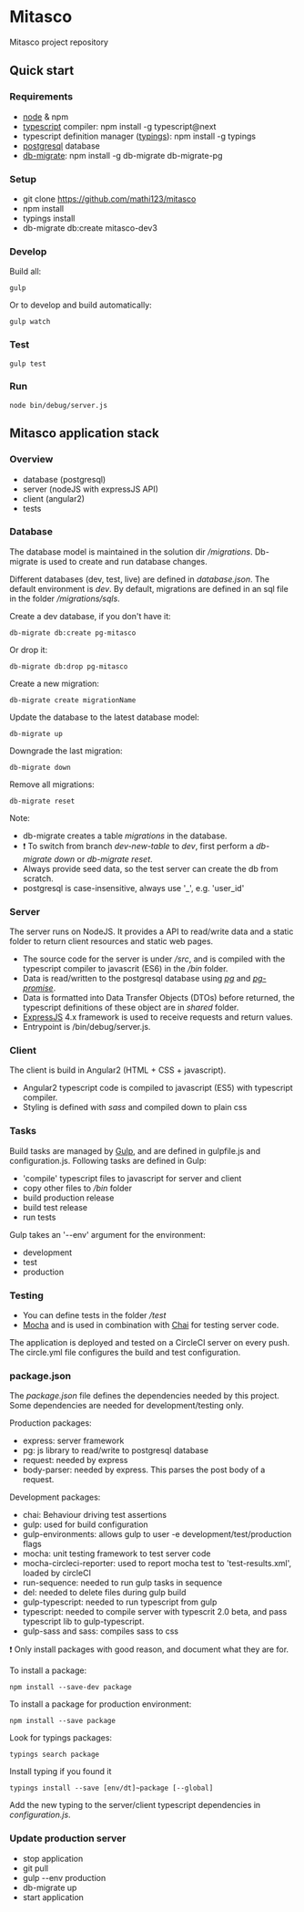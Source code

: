 # Mitasco

Mitasco project repository

## Quick start
### Requirements
- [node](https://nodejs.org/en/) & npm
- [typescript](http://www.typescriptlang.org/) compiler: npm install -g typescript@next
- typescript definition manager ([typings](https://github.com/typings/typings)): npm install -g typings
- [postgresql](https://www.postgresql.org/) database
- [db-migrate](https://db-migrate.readthedocs.io/en/latest/): npm install -g db-migrate db-migrate-pg

### Setup
- git clone https://github.com/mathi123/mitasco
- npm install
- typings install
- db-migrate db:create mitasco-dev3

### Develop
Build all:

    gulp

Or to develop and build automatically: 

    gulp watch

### Test

    gulp test

### Run

    node bin/debug/server.js

## Mitasco application stack
### Overview
- database (postgresql)
- server (nodeJS with expressJS API)
- client (angular2)
- tests

### Database
The database model is maintained in the solution dir */migrations*. Db-migrate is used to create and run database changes.

Different databases (dev, test, live) are defined in *database.json*. The default environment is *dev*.
By default, migrations are defined in an sql file in the folder */migrations/sqls*.

Create a dev database, if you don't have it:

    db-migrate db:create pg-mitasco

Or drop it:

    db-migrate db:drop pg-mitasco

Create a new migration:

    db-migrate create migrationName

Update the database to the latest database model:

    db-migrate up
    
 Downgrade the last migration:
 
    db-migrate down
 
Remove all migrations:

    db-migrate reset

Note:
- db-migrate creates a table *migrations* in the database.
- :exclamation: To switch from branch *dev-new-table* to *dev*, first perform a *db-migrate down* or *db-migrate reset*.
- Always provide seed data, so the test server can create the db from scratch.
- postgresql is case-insensitive, always use '_', e.g. 'user_id'

### Server
The server runs on NodeJS. It provides a API to read/write data and a static folder to return client resources and static web pages.

- The source code for the server is under */src*, and is compiled with the typescript compiler to javascrit (ES6) in the */bin* folder.
- Data is read/written to the postgresql database using [*pg*](https://github.com/brianc/node-postgres) and [*pg-promise*](https://github.com/vitaly-t/pg-promise).
- Data is formatted into Data Transfer Objects (DTOs) before returned, the typescript definitions of these object are in *shared* folder.
- [ExpressJS](http://expressjs.com/) 4.x framework is used to receive requests and return values.
- Entrypoint is /bin/debug/server.js.

### Client
The client is build in Angular2 (HTML + CSS + javascript).
 
- Angular2 typescript code is compiled to javascript (ES5) with typescript compiler.
- Styling is defined with *sass* and compiled down to plain css

### Tasks
Build tasks are managed by [Gulp](https://github.com/gulpjs/gulp), and are defined in gulpfile.js and configuration.js. Following tasks are defined in Gulp:
- 'compile' typescript files to javascript for server and client
- copy other files to */bin* folder
- build production release
- build test release
- run tests

Gulp takes an '--env' argument for the environment:
- development
- test
- production

### Testing
- You can define tests in the folder */test*
- [Mocha](https://mochajs.org/#getting-started) and is used in combination with [Chai](http://chaijs.com/) for testing server code.

The application is deployed and tested on a CircleCI server on every push. The circle.yml file configures the build and test configuration.

### package.json
The *package.json* file defines the dependencies needed by this project. Some dependencies are needed for development/testing only.

Production packages:
- express: server framework
- pg: js library to read/write to postgresql database
- request: needed by express
- body-parser: needed by express. This parses the post body of a request.

Development packages:
- chai: Behaviour driving test assertions
- gulp: used for build configuration
- gulp-environments: allows gulp to user -e development/test/production flags
- mocha: unit testing framework to test server code
- mocha-circleci-reporter: used to report mocha test to 'test-results.xml', loaded by circleCI
- run-sequence: needed to run gulp tasks in sequence
- del: needed to delete files during gulp build
- gulp-typescript: needed to run typescript from gulp
- typescript: needed to compile server with typescrit 2.0 beta, and pass typescript lib to gulp-typescript.
- gulp-sass and sass: compiles sass to css

:exclamation: Only install packages with good reason, and document what they are for.

To install a package:

    npm install --save-dev package

To install a package for production environment:

    npm install --save package
 
Look for typings packages:

    typings search package

Install typing if you found it

    typings install --save [env/dt]~package [--global]

Add the new typing to the server/client typescript dependencies in *configuration.js*.

### Update production server
- stop application
- git pull
- gulp --env production
- db-migrate up
- start application
